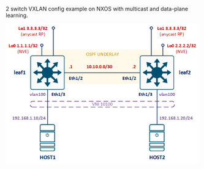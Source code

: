 2 switch VXLAN config example on NXOS with multicast and data-plane learning.



![](nxos-dp-2switch.png)
